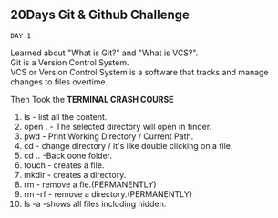 ## 20Days Git & Github Challenge

```
DAY 1
```
Learned about "What is Git?" and "What is VCS?".  
Git is a Version Control System.  
VCS or Version Control System is a software that tracks and manage changes to files overtime.

Then Took the <b>TERMINAL CRASH COURSE</b>

1. ls - list all the content.     
2. open . - The selected directory will open in finder. 
3. pwd - Print Working Directory / Current Path.  
4. cd - change directory / it's like double clicking on a file. 
5. cd .. -Back oone folder. 
6. touch - creates a file.  
7. mkdir - creates a directory. 
8. rm - remove a fie.(PERMANENTLY)  
9. rm -rf - remove a directory.(PERMANENTLY)  
10. ls -a -shows all files including hidden.  
